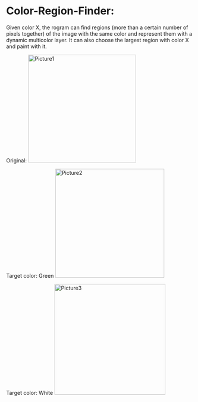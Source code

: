 # Color-Region-Finder: 

Given color X, the rogram can find regions (more than a certain number of pixels together) of the image with the same color and represent them with a dynamic multicolor layer. It can also choose the largest region with color X and paint with it.

Original:
<img width="290" alt="Picture1" src="https://github.com/AryanDawer7/Color-Region-Finder/assets/86630259/14debf22-a704-4e5d-9f20-d83a7d37c2f5">

Target color: Green
<img width="293" alt="Picture2" src="https://github.com/AryanDawer7/Color-Region-Finder/assets/86630259/acfc3370-ce46-49e7-b9c7-0f5120582996">

Target color: White
<img width="298" alt="Picture3" src="https://github.com/AryanDawer7/Color-Region-Finder/assets/86630259/f775b54a-7c1b-49b7-9e89-8cfb860c7c71">
